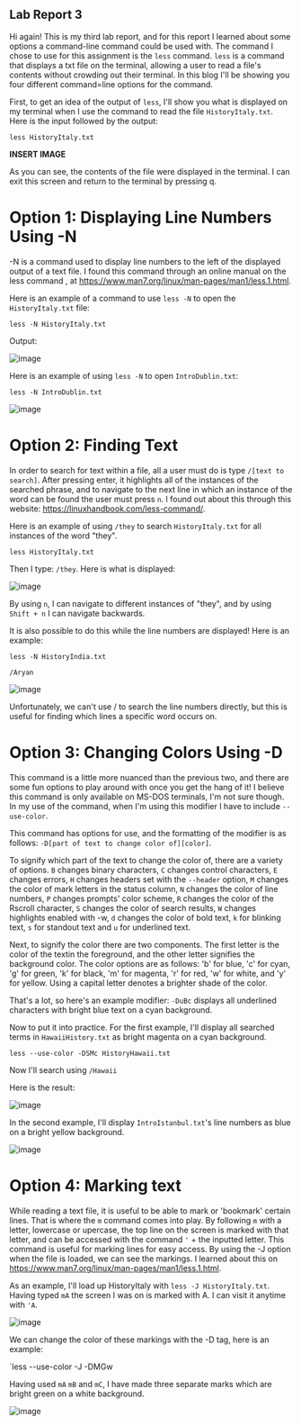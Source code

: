 ## Lab Report 3

Hi again! This is my third lab report, and for this report I learned about some options a command-line command could be used with. The command I
chose to use for this assignment is the `less` command. `less` is a command that displays a txt file on the terminal, allowing a user
to read a file's contents without crowding out their terminal. In this blog I'll be showing you four different command=line options for the command.

First, to get an idea of the output of `less`, I'll show you what is displayed on my terminal when I use the command to read the file `HistoryItaly.txt`. Here
is the input followed by the output:

`less HistoryItaly.txt`

**INSERT IMAGE**

As you can see, the contents of the file were displayed in the terminal. I can exit this screen and return to the terminal by pressing q.

# Option 1: Displaying Line Numbers Using -N

-N is a command used to display line numbers to the left of the displayed output of a text file. I found this command through an online manual on the less command
, at https://www.man7.org/linux/man-pages/man1/less.1.html. 

Here is an example of a command to use `less -N` to open the `HistoryItaly.txt` file:

`less -N HistoryItaly.txt`

Output:

![image](https://user-images.githubusercontent.com/122569112/217960170-f646b2a6-794f-4d56-909a-ee94ca8e82db.png)

Here is an example of using `less -N` to open `IntroDublin.txt`:

`less -N IntroDublin.txt`

![image](https://user-images.githubusercontent.com/122569112/217960995-95e47094-c901-4735-b50f-43f5b887fdb9.png)

# Option 2: Finding Text

In order to search for text within a file, all a user must do is type `/[text to search]`. After pressing enter, it highlights all of the instances of 
the searched phrase, and to navigate to the next line in which an instance of the word can be found the user must press `n`. I found out about this through this
website: https://linuxhandbook.com/less-command/.

Here is an example of using `/they` to search `HistoryItaly.txt` for all instances of the word "they". 

`less HistoryItaly.txt`

Then I type: `/they`. Here is what is displayed:

![image](https://user-images.githubusercontent.com/122569112/217962688-078ac52f-0769-41b2-aa1a-3e3d4056c7ff.png)

By using `n`, I can navigate to different instances of "they", and by using `Shift + n` I can navigate backwards. 

It is also possible to do this while the line numbers are displayed! Here is an example: 

`less -N HistoryIndia.txt`

`/Aryan`

![image](https://user-images.githubusercontent.com/122569112/217964542-719eab55-1e39-4fd8-994e-24719472e750.png)

Unfortunately, we can't use / to search the line numbers directly, but this is useful for finding which lines a specific word occurs on.

# Option 3: Changing Colors Using -D

This command is a little more nuanced than the previous two, and there are some fun options to play around with once you get the hang of it! 
I believe this command is only available on MS-DOS terminals, I'm not sure though. In my use of the command, when I'm using this modifier I have
to include `--use-color`.

This command has options for use, and the formatting of the modifier is as follows: `-D[part of text to change color of][color]`.

To signify which part of the text to change the color of, there are a variety of options. `B` changes binary characters, `C` changes control characters, 
`E` changes errors, `H` changes headers set with the `--header` option, `M` changes the color of mark letters in the status column, `N` changes the 
color of line numbers, `P` changes prompts' color scheme, `R` changes the color of the Rscroll character, `S` changes the color of search results, 
`W` changes highlights enabled with -w, `d` changes the color of bold text, `k` for blinking text, `s` for standout text and `u` for underlined text. 

Next, to signify the color there are two components. The first letter is the color of the textin the foreground, and the other letter signifies the background color. The color options are as follows: 'b' for blue, 'c' for cyan, 'g' for green, 'k' for black, 'm' for magenta, 'r' for red, 'w' for white, and 'y' for yellow. Using a capital letter denotes a brighter shade of the color.

That's a lot, so here's an example modifier: `-DuBc` displays all underlined characters with bright blue text on a cyan background.

Now to put it into practice. For the first example, I'll display all searched terms in `HawaiiHistory.txt` as bright magenta on a cyan background.

`less --use-color -DSMc HistoryHawaii.txt` 

Now I'll search using `/Hawaii`

Here is the result:

![image](https://user-images.githubusercontent.com/122569112/217972153-feedfe06-d644-4191-a04a-7dec781ead78.png)

In the second example, I'll display `IntroIstanbul.txt`'s line numbers as blue on a bright yellow background.

![image](https://user-images.githubusercontent.com/122569112/218214139-5e52c17a-0521-4610-bb5c-6b6b31d3d6aa.png)

# Option 4: Marking text

While reading a text file, it is useful to be able to mark or 'bookmark' certain lines. That is where the `m` command comes into play. By following `m` with a 
letter, lowercase or upercase, the top line on the screen is marked with that letter, and can be accessed with the command `'` + the inputted letter. This command
is useful for marking lines for easy access. By using the -J option when the file is loaded, we can see the markings. I learned about this on https://www.man7.org/linux/man-pages/man1/less.1.html.

As an example, I'll load up HistoryItaly with `less -J HistoryItaly.txt`. Having typed `mA` the screen I was on is marked with A. I can visit it anytime with 
`'A`.

![image](https://user-images.githubusercontent.com/122569112/218221116-ecf6e265-68c6-4e98-a42a-9d32470e443d.png)

We can change the color of these markings with the -D tag, here is an example:

`less --use-color -J -DMGw 

Having used `mA` `mB` and `mC`, I have made three separate marks which are bright green on a white background.

![image](https://user-images.githubusercontent.com/122569112/218221598-da3e10ad-9e02-4aa5-bf68-f238e533e3fe.png)

